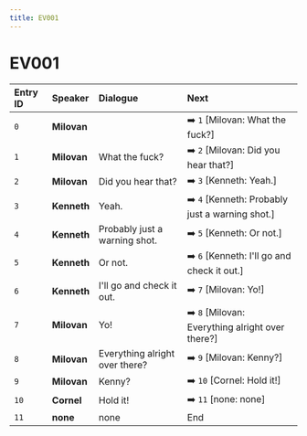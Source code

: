 ```yaml
---
title: EV001
---
```


# EV001


| Entry ID | Speaker | Dialogue | Next |
| :------- | :------ | :------- | :------------ |
| `0` | **Milovan** |  | ➡️ `1` \[Milovan: What the fuck?\] |
| `1` | **Milovan** | What the fuck? | ➡️ `2` \[Milovan: Did you hear that?\] |
| `2` | **Milovan** | Did you hear that? | ➡️ `3` \[Kenneth: Yeah\.\] |
| `3` | **Kenneth** | Yeah\. | ➡️ `4` \[Kenneth: Probably just a warning shot\.\] |
| `4` | **Kenneth** | Probably just a warning shot\. | ➡️ `5` \[Kenneth: Or not\.\] |
| `5` | **Kenneth** | Or not\. | ➡️ `6` \[Kenneth: I'll go and check it out\.\] |
| `6` | **Kenneth** | I'll go and check it out\. | ➡️ `7` \[Milovan: Yo\!\] |
| `7` | **Milovan** | Yo\! | ➡️ `8` \[Milovan: Everything alright over there?\] |
| `8` | **Milovan** | Everything alright over there? | ➡️ `9` \[Milovan: Kenny?\] |
| `9` | **Milovan** | Kenny? | ➡️ `10` \[Cornel: Hold it\!\] |
| `10` | **Cornel** | Hold it\! | ➡️ `11` \[none: none\] |
| `11` | **none** | none | End |
